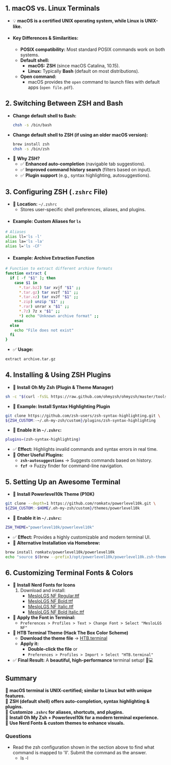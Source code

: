 ## **1. macOS vs. Linux Terminals**
- 💡 **macOS is a certified UNIX operating system, while Linux is UNIX-like.**
- #### **Key Differences & Similarities:**
	- **POSIX compatibility:** Most standard POSIX commands work on both systems.
	- **Default shell:**
	    - **macOS:** **ZSH** (since macOS Catalina, 10.15).
	    - **Linux:** Typically **Bash** (default on most distributions).
	- **Open command:**
	    - macOS provides the `open` command to launch files with default apps (`open file.pdf`).



## **2. Switching Between ZSH and Bash**
- **Change default shell to Bash:**
    ```bash
    chsh -s /bin/bash
    ```
- **Change default shell to ZSH (if using an older macOS version):**    
    ```bash
    brew install zsh
    chsh -s /bin/zsh
    ```
- 📌 **Why ZSH?**  
	- ✅ **Enhanced auto-completion** (navigable tab suggestions).  
	- ✅ **Improved command history search** (filters based on input).  
	- ✅ **Plugin support** (e.g., syntax highlighting, autosuggestions).



## **3. Configuring ZSH (`.zshrc` File)**
- 📌 **Location:** `~/.zshrc`
	- Stores user-specific shell preferences, aliases, and plugins.
- #### **Example: Custom Aliases for `ls`**
```bash
# Aliases
alias ll='ls -l'
alias la='ls -la'
alias l='ls -CF'
```
- #### **Example: Archive Extraction Function**
```bash
# Function to extract different archive formats
function extract {
  if [ -f "$1" ]; then
    case $1 in
      *.tar.bz2) tar xvjf "$1" ;;
      *.tar.gz) tar xvzf "$1" ;;
      *.tar.xz) tar xvJf "$1" ;;
      *.zip) unzip "$1" ;;
      *.rar) unrar x "$1" ;;
      *.7z) 7z x "$1" ;;
      *) echo "Unknown archive format" ;;
    esac
  else
    echo "File does not exist"
  fi
}
```
- ✅ **Usage:**
```bash
extract archive.tar.gz
```



## **4. Installing & Using ZSH Plugins**
- 📌 **Install Oh My Zsh (Plugin & Theme Manager)**
```bash
sh -c "$(curl -fsSL https://raw.github.com/ohmyzsh/ohmyzsh/master/tools/install.sh)"
```
- 📌 **Example: Install Syntax Highlighting Plugin**
```bash
git clone https://github.com/zsh-users/zsh-syntax-highlighting.git \
${ZSH_CUSTOM:-~/.oh-my-zsh/custom}/plugins/zsh-syntax-highlighting
```
- 📌 **Enable it in `~/.zshrc`:**
```bash
plugins=(zsh-syntax-highlighting)
```
- ✅ **Effect:** Highlights invalid commands and syntax errors in real time.
- 📌 **Other Useful Plugins:**
	- **`zsh-autosuggestions`** → Suggests commands based on history.
	- **`fzf`** → Fuzzy finder for command-line navigation.



## **5. Setting Up an Awesome Terminal**
- 📌 **Install Powerlevel10k Theme (P10K)**
```bash
git clone --depth=1 https://github.com/romkatv/powerlevel10k.git \
${ZSH_CUSTOM:-$HOME/.oh-my-zsh/custom}/themes/powerlevel10k
```
- 📌 **Enable it in `~/.zshrc`:**
```bash
ZSH_THEME="powerlevel10k/powerlevel10k"
```
- ✅ **Effect:** Provides a highly customizable and modern terminal UI.
- 📌 **Alternative Installation via Homebrew:**
```bash
brew install romkatv/powerlevel10k/powerlevel10k
echo "source $(brew --prefix)/opt/powerlevel10k/powerlevel10k.zsh-theme" >>~/.zshrc
```



## **6. Customizing Terminal Fonts & Colors**
- 📌 **Install Nerd Fonts for Icons**
	1. Download and install:
	    - [MesloLGS NF Regular.ttf](https://github.com/ryanoasis/nerd-fonts/blob/master/patched-fonts/Meslo/L/Regular/MesloLGS%20NF%20Regular.ttf)
	    - [MesloLGS NF Bold.ttf](https://github.com/ryanoasis/nerd-fonts/blob/master/patched-fonts/Meslo/L/Bold/MesloLGS%20NF%20Bold.ttf)
	    - [MesloLGS NF Italic.ttf](https://github.com/ryanoasis/nerd-fonts/blob/master/patched-fonts/Meslo/L/Italic/MesloLGS%20NF%20Italic.ttf)
	    - [MesloLGS NF Bold Italic.ttf](https://github.com/ryanoasis/nerd-fonts/blob/master/patched-fonts/Meslo/L/Bold-Italic/MesloLGS%20NF%20Bold%20Italic.ttf)
- 📌 **Apply the Font in Terminal:**
	- `Preferences > Profiles > Text > Change Font > Select "MesloLGS NF"`
- 📌 **HTB Terminal Theme (Hack The Box Color Scheme)**
	- **Download the theme file** → [HTB.terminal](https://github.com/yourlink/HTB.terminal)
	- **Apply it:**
	    - **Double-click the file** or
	    - `Preferences > Profiles > Import > Select "HTB.terminal"`
- ✅ **Final Result:** A **beautiful, high-performance** terminal setup! 🎨💻



## **Summary**
🔹 **macOS terminal is UNIX-certified; similar to Linux but with unique features.**  
🔹 **ZSH (default shell) offers auto-completion, syntax highlighting & plugins.**  
🔹 **Customize `.zshrc` for aliases, shortcuts, and plugins.**  
🔹 **Install Oh My Zsh + Powerlevel10k for a modern terminal experience.**  
🔹 **Use Nerd Fonts & custom themes to enhance visuals.**



### Questions
- Read the zsh configuration shown in the section above to find what command is mapped to 'll'. Submit the command as the answer.
	- ls -l